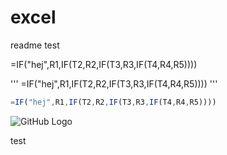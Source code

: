 # excel
readme test

=IF("hej",R1,IF(T2,R2,IF(T3,R3,IF(T4,R4,R5))))

'''
=IF("hej",R1,IF(T2,R2,IF(T3,R3,IF(T4,R4,R5))))
'''

```javascript
=IF("hej",R1,IF(T2,R2,IF(T3,R3,IF(T4,R4,R5))))
```

![GitHub Logo](https://exceljet.net/sites/default/files/styles/function_screen/public/images/formulas/nested%20if%20function%20example.png?itok=Ektxxsyh)

test
